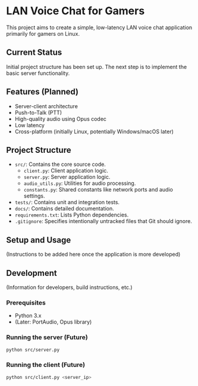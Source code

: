 # LAN Voice Chat for Gamers

This project aims to create a simple, low-latency LAN voice chat application primarily for gamers on Linux.

## Current Status

Initial project structure has been set up. The next step is to implement the basic server functionality.

## Features (Planned)

*   Server-client architecture
*   Push-to-Talk (PTT)
*   High-quality audio using Opus codec
*   Low latency
*   Cross-platform (initially Linux, potentially Windows/macOS later)

## Project Structure

*   `src/`: Contains the core source code.
    *   `client.py`: Client application logic.
    *   `server.py`: Server application logic.
    *   `audio_utils.py`: Utilities for audio processing.
    *   `constants.py`: Shared constants like network ports and audio settings.
*   `tests/`: Contains unit and integration tests.
*   `docs/`: Contains detailed documentation.
*   `requirements.txt`: Lists Python dependencies.
*   `.gitignore`: Specifies intentionally untracked files that Git should ignore.

## Setup and Usage

(Instructions to be added here once the application is more developed)

## Development

(Information for developers, build instructions, etc.)

### Prerequisites

*   Python 3.x
*   (Later: PortAudio, Opus library)

### Running the server (Future)

```bash
python src/server.py
```

### Running the client (Future)

```bash
python src/client.py <server_ip>
```
